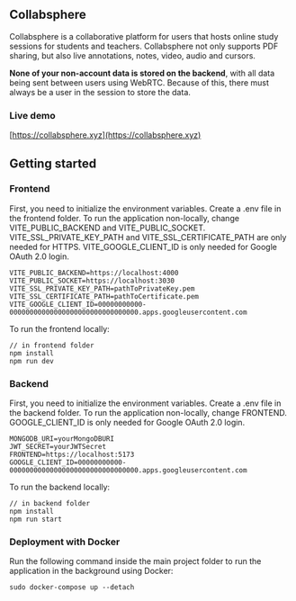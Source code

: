 ## Collabsphere
Collabsphere is a collaborative platform for users that hosts online study sessions for students and teachers. Collabsphere not only supports PDF sharing, but also live annotations, notes, video, audio and cursors.

__None of your non-account data is stored on the backend__, with all data being sent between users using WebRTC. Because of this, there must always be a user in the session to store the data.

### Live demo
[https://collabsphere.xyz](https://collabsphere.xyz)

## Getting started
### Frontend
First, you need to initialize the environment variables. Create a .env file in the frontend folder. To run the application non-locally, change VITE_PUBLIC_BACKEND and VITE_PUBLIC_SOCKET. VITE_SSL_PRIVATE_KEY_PATH and VITE_SSL_CERTIFICATE_PATH are only needed for HTTPS. VITE_GOOGLE_CLIENT_ID is only needed for Google OAuth 2.0 login.
```
VITE_PUBLIC_BACKEND=https://localhost:4000
VITE_PUBLIC_SOCKET=https://localhost:3030
VITE_SSL_PRIVATE_KEY_PATH=pathToPrivateKey.pem
VITE_SSL_CERTIFICATE_PATH=pathToCertificate.pem
VITE_GOOGLE_CLIENT_ID=00000000000-00000000000000000000000000000000.apps.googleusercontent.com
```
To run the frontend locally:
```
// in frontend folder
npm install
npm run dev
```

### Backend

First, you need to initialize the environment variables. Create a .env file in the backend folder. To run the application non-locally, change FRONTEND. GOOGLE_CLIENT_ID is only needed for Google OAuth 2.0 login.
```
MONGODB_URI=yourMongoDBURI
JWT_SECRET=yourJWTSecret
FRONTEND=https://localhost:5173
GOOGLE_CLIENT_ID=00000000000-00000000000000000000000000000000.apps.googleusercontent.com
```
To run the backend locally:
```
// in backend folder
npm install
npm run start
```

### Deployment with Docker

Run the following command inside the main project folder to run the application in the background using Docker:
```
sudo docker-compose up --detach
```